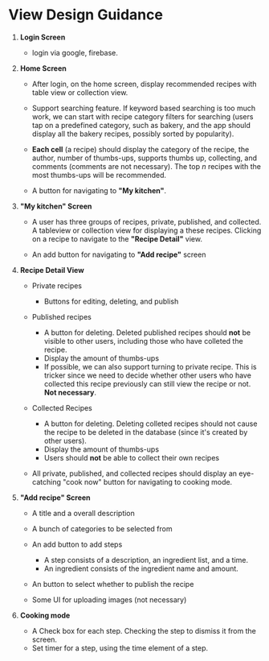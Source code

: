 # View Design Guidance



1. **Login Screen**

   - login via google, firebase.

     

2. **Home Screen**

   - After login, on the home screen, display recommended recipes with table view or collection view. 

   - Support searching feature. If keyword based searching is too much work, we can start with recipe category filters for searching (users tap on a predefined category, such as bakery, and the app should display all the bakery recipes, possibly sorted by popularity).

   - **Each cell** (a recipe) should display the category of the recipe, the author, number of thumbs-ups,  supports thumbs up, collecting, and comments (comments are not necessary). The top $n$ recipes with the most thumbs-ups will be recommended. 

   - A button for navigating to **"My kitchen"**. 

     

3. **"My kitchen" Screen**

   - A user has three groups of recipes, private, published, and collected. A tableview or collection view for displaying a these recipes. Clicking on a recipe to navigate to the **"Recipe Detail"** view. 

   - An add button for navigating to **"Add recipe"** screen

     

4. **Recipe Detail View**

   - Private recipes
     - Buttons for editing, deleting, and publish

   - Published recipes
     - A button for deleting. Deleted published recipes should **not** be visible to other users, including those who have colleted the recipe.
     - Display the amount of thumbs-ups
     - If possible, we can also support turning to private recipe. This is tricker since we need to decide whether other users who have collected this recipe previously can still view the recipe or not. **Not necessary**.
   - Collected Recipes
     - A button for deleting. Deleting colleted recipes should not cause the recipe to be deleted in the database (since it's created by other users).
     - Display the amount of thumbs-ups
     - Users should **not** be able to collect their own recipes
   - All private, published, and collected recipes should display an eye-catching "cook now" button for navigating to cooking mode.

   

5. **"Add recipe" Screen**

   - A title and a overall description

   - A bunch of categories to be selected from
   - An add button to add steps
     - A step consists of a description, an ingredient list, and a time.
     - An ingredient consists of the ingredient name and amount.

   - An button to select whether to publish the recipe

   - Some UI for uploading images (not necessary)



6. **Cooking mode**
   - A Check box for each step. Checking the step to dismiss it from the screen.
   - Set timer for a step, using the time element of a step.

